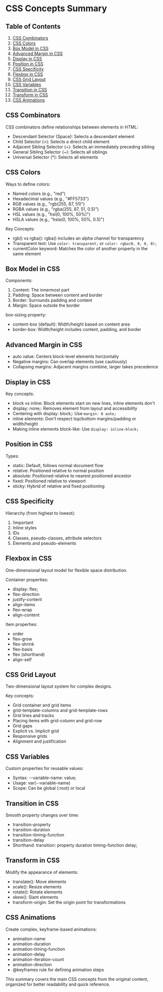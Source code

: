 # CSS Concepts Summary

## Table of Contents
1. [CSS Combinators](#css-combinators)
2. [CSS Colors](#css-colors)
3. [Box Model in CSS](#box-model-in-css)
4. [Advanced Margin in CSS](#advanced-margin-in-css)
5. [Display in CSS](#display-in-css)
6. [Position in CSS](#position-in-css)
7. [CSS Specificity](#css-specificity)
8. [Flexbox in CSS](#flexbox-in-css)
9. [CSS Grid Layout](#css-grid-layout)
10. [CSS Variables](#css-variables)
11. [Transition in CSS](#transition-in-css)
12. [Transform in CSS](#transform-in-css)
13. [CSS Animations](#css-animations)

## CSS Combinators

CSS combinators define relationships between elements in HTML:

- Descendant Selector (Space): Selects a descendant element
- Child Selector (>): Selects a direct child element
- Adjacent Sibling Selector (+): Selects an immediately preceding sibling
- General Sibling Selector (~): Selects all siblings
- Universal Selector (*): Selects all elements

## CSS Colors

Ways to define colors:
- Named colors (e.g., "red")
- Hexadecimal values (e.g., "#FF5733")
- RGB values (e.g., "rgb(255, 87, 51)")
- RGBA values (e.g., "rgba(255, 87, 51, 0.5)")
- HSL values (e.g., "hsl(0, 100%, 50%)")
- HSLA values (e.g., "hsla(0, 100%, 50%, 0.5)")

Key Concepts:
- rgb() vs rgba(): rgba() includes an alpha channel for transparency
- Transparent text: Use `color: transparent;` or `color: rgba(0, 0, 0, 0);`
- currentColor keyword: Matches the color of another property in the same element

## Box Model in CSS

Components:
1. Content: The innermost part
2. Padding: Space between content and border
3. Border: Surrounds padding and content
4. Margin: Space outside the border

box-sizing property:
- content-box (default): Width/height based on content area
- border-box: Width/height includes content, padding, and border

## Advanced Margin in CSS

- auto value: Centers block-level elements horizontally
- Negative margins: Can overlap elements (use cautiously)
- Collapsing margins: Adjacent margins combine, larger takes precedence

## Display in CSS

Key concepts:
- block vs inline: Block elements start on new lines, inline elements don't
- display: none;: Removes element from layout and accessibility
- Centering with display: block;: Use `margin: 0 auto;`
- inline elements: Don't respect top/bottom margins/padding or width/height
- Making inline elements block-like: Use `display: inline-block;`

## Position in CSS

Types:
- static: Default, follows normal document flow
- relative: Positioned relative to normal position
- absolute: Positioned relative to nearest positioned ancestor
- fixed: Positioned relative to viewport
- sticky: Hybrid of relative and fixed positioning

## CSS Specificity

Hierarchy (from highest to lowest):
1. !important
2. Inline styles
3. IDs
4. Classes, pseudo-classes, attribute selectors
5. Elements and pseudo-elements

## Flexbox in CSS

One-dimensional layout model for flexible space distribution.

Container properties:
- display: flex;
- flex-direction
- justify-content
- align-items
- flex-wrap
- align-content

Item properties:
- order
- flex-grow
- flex-shrink
- flex-basis
- flex (shorthand)
- align-self

## CSS Grid Layout

Two-dimensional layout system for complex designs.

Key concepts:
- Grid container and grid items
- grid-template-columns and grid-template-rows
- Grid lines and tracks
- Placing items with grid-column and grid-row
- Grid gaps
- Explicit vs. Implicit grid
- Responsive grids
- Alignment and justification

## CSS Variables

Custom properties for reusable values:

- Syntax: --variable-name: value;
- Usage: var(--variable-name)
- Scope: Can be global (:root) or local

## Transition in CSS

Smooth property changes over time:

- transition-property
- transition-duration
- transition-timing-function
- transition-delay
- Shorthand: transition: property duration timing-function delay;

## Transform in CSS

Modify the appearance of elements:

- translate(): Move elements
- scale(): Resize elements
- rotate(): Rotate elements
- skew(): Slant elements
- transform-origin: Set the origin point for transformations

## CSS Animations

Create complex, keyframe-based animations:

- animation-name
- animation-duration
- animation-timing-function
- animation-delay
- animation-iteration-count
- animation-direction
- @keyframes rule for defining animation steps

This summary covers the main CSS concepts from the original content, organized for better readability and quick reference.
